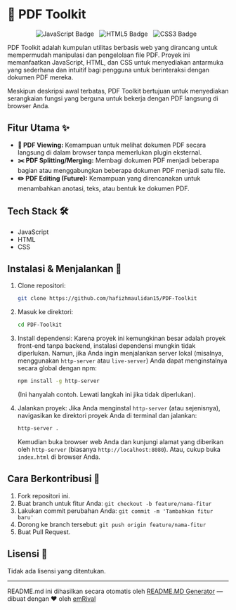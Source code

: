# 🧰 PDF Toolkit

<p align="center">
  <img style="margin-right: 8px;" src="https://img.shields.io/badge/JavaScript-F7DF1E?style=for-the-badge&logo=javascript&logoColor=black" alt="JavaScript Badge">
  <img style="margin-right: 8px;" src="https://img.shields.io/badge/HTML5-E34F26?style=for-the-badge&logo=html5&logoColor=white" alt="HTML5 Badge">
  <img style="margin-right: 8px;" src="https://img.shields.io/badge/CSS3-1572B6?style=for-the-badge&logo=css3&logoColor=white" alt="CSS3 Badge">
</p>

PDF Toolkit adalah kumpulan utilitas berbasis web yang dirancang untuk mempermudah manipulasi dan pengelolaan file PDF. Proyek ini memanfaatkan JavaScript, HTML, dan CSS untuk menyediakan antarmuka yang sederhana dan intuitif bagi pengguna untuk berinteraksi dengan dokumen PDF mereka.

Meskipun deskripsi awal terbatas, PDF Toolkit bertujuan untuk menyediakan serangkaian fungsi yang berguna untuk bekerja dengan PDF langsung di browser Anda.

## Fitur Utama ✨

*   **📄 PDF Viewing:** Kemampuan untuk melihat dokumen PDF secara langsung di dalam browser tanpa memerlukan plugin eksternal.
*   **✂️ PDF Splitting/Merging:** Membagi dokumen PDF menjadi beberapa bagian atau menggabungkan beberapa dokumen PDF menjadi satu file.
*   **✏️ PDF Editing (Future):** Kemampuan yang direncanakan untuk menambahkan anotasi, teks, atau bentuk ke dokumen PDF.

## Tech Stack 🛠️

*   JavaScript
*   HTML
*   CSS

## Instalasi & Menjalankan 🚀

1.  Clone repositori:
    ```bash
    git clone https://github.com/hafizhmaulidan15/PDF-Toolkit
    ```

2.  Masuk ke direktori:
    ```bash
    cd PDF-Toolkit
    ```

3. Install dependensi:
    Karena proyek ini kemungkinan besar adalah proyek front-end tanpa backend, instalasi dependensi mungkin tidak diperlukan. Namun, jika Anda ingin menjalankan server lokal (misalnya, menggunakan `http-server` atau `live-server`) Anda dapat menginstalnya secara global dengan npm:

    ```bash
    npm install -g http-server
    ```
    (Ini hanyalah contoh. Lewati langkah ini jika tidak diperlukan).

4. Jalankan proyek:
    Jika Anda menginstal `http-server` (atau sejenisnya), navigasikan ke direktori proyek Anda di terminal dan jalankan:
    ```bash
    http-server .
    ```
    Kemudian buka browser web Anda dan kunjungi alamat yang diberikan oleh `http-server` (biasanya `http://localhost:8080`). Atau, cukup buka `index.html` di browser Anda.

## Cara Berkontribusi 🤝

1.  Fork repositori ini.
2.  Buat branch untuk fitur Anda: `git checkout -b feature/nama-fitur`
3.  Lakukan commit perubahan Anda: `git commit -m 'Tambahkan fitur baru'`
4.  Dorong ke branch tersebut: `git push origin feature/nama-fitur`
5.  Buat Pull Request.

## Lisensi 📄

Tidak ada lisensi yang ditentukan.


---
README.md ini dihasilkan secara otomatis oleh [README.MD Generator](https://github.com/emRival) — dibuat dengan ❤️ oleh [emRival](https://github.com/emRival)
